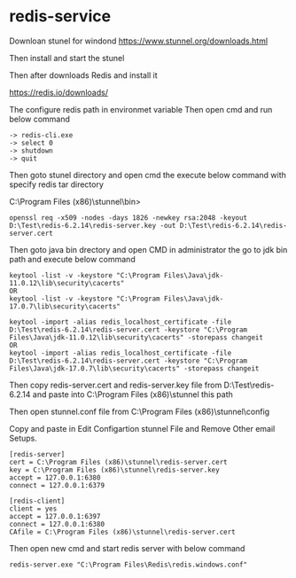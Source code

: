 # redis-service

Downloan stunel for windond https://www.stunnel.org/downloads.html

Then install and start the stunel

Then after downloads Redis and install it

https://redis.io/downloads/

The configure redis path in environmet variable
Then open cmd and run below command
````
-> redis-cli.exe
-> select 0
-> shutdown
-> quit
````
Then goto stunel directory and open cmd the execute below command with specify redis tar directory

C:\Program Files (x86)\stunnel\bin>
````
openssl req -x509 -nodes -days 1826 -newkey rsa:2048 -keyout D:\Test\redis-6.2.14\redis-server.key -out D:\Test\redis-6.2.14\redis-server.cert
````

Then goto java bin drectory and open CMD in administrator the go to jdk bin path and execute below command
````
keytool -list -v -keystore "C:\Program Files\Java\jdk-11.0.12\lib\security\cacerts"
OR
keytool -list -v -keystore "C:\Program Files\Java\jdk-17.0.7\lib\security\cacerts"
````
````
keytool -import -alias redis_localhost_certificate -file D:\Test\redis-6.2.14\redis-server.cert -keystore "C:\Program Files\Java\jdk-11.0.12\lib\security\cacerts" -storepass changeit
OR
keytool -import -alias redis_localhost_certificate -file D:\Test\redis-6.2.14\redis-server.cert -keystore "C:\Program Files\Java\jdk-17.0.7\lib\security\cacerts" -storepass changeit
````

Then copy redis-server.cert and redis-server.key file from D:\Test\redis-6.2.14 and paste into C:\Program Files (x86)\stunnel this path


Then open stunnel.conf file from C:\Program Files (x86)\stunnel\config

Copy and paste in Edit Configartion stunnel File and Remove Other email Setups.
````
[redis-server]
cert = C:\Program Files (x86)\stunnel\redis-server.cert
key = C:\Program Files (x86)\stunnel\redis-server.key
accept = 127.0.0.1:6380
connect = 127.0.0.1:6379

[redis-client]
client = yes
accept = 127.0.0.1:6397
connect = 127.0.0.1:6380
CAfile = C:\Program Files (x86)\stunnel\redis-server.cert
````

Then open new cmd and start redis server with below command
````
redis-server.exe "C:\Program Files\Redis\redis.windows.conf"
````